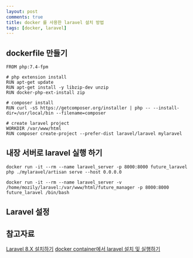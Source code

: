 ```yaml
---
layout: post  
comments: true    
title: docker 를 사용한 laravel 설치 방법
tags: [docker, laravel]
---
```


## dockerfile 만들기

```
FROM php:7.4-fpm

# php extension install
RUN apt-get update
RUN apt-get install -y libzip-dev unzip
RUN docker-php-ext-install zip

# composer install
RUN curl -sS https://getcomposer.org/installer | php -- --install-dir=/usr/local/bin --filename=composer

# create laravel project
WORKDIR /var/www/html
RUN composer create-project --prefer-dist laravel/laravel mylaravel
```

## 내장 서버로 laravel 실행 하기

```
docker run -it --rm --name laravel_server -p 8000:8000 future_laravel php ./mylaravel/artisan serve --host 0.0.0.0

docker run -it --rm --name laravel_server -v /home/mozily/laravel:/var/www/html/future_manager -p 8000:8000 future_laravel /bin/bash
```

## Laravel 설정



## 참고자료

[Laravel 8.X 설치하기](https://laravel.kr/docs/8.x/installation)
[docker container에서 laravel 설치 및 실행하기](https://medium.com/sjk5766/docker-container%EC%97%90%EC%84%9C-laravel-%EC%84%A4%EC%B9%98-%EB%B0%8F-%EC%8B%A4%ED%96%89%ED%95%98%EA%B8%B0-cd9ed211927e)